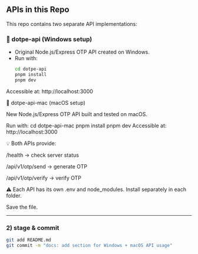 ## APIs in this Repo

This repo contains two separate API implementations:

### 🔹 dotpe-api (Windows setup)
- Original Node.js/Express OTP API created on Windows.
- Run with:
  ```bash
  cd dotpe-api
  pnpm install
  pnpm dev

Accessible at: http://localhost:3000

🔹 dotpe-api-mac (macOS setup)

New Node.js/Express OTP API built and tested on macOS.

Run with:
cd dotpe-api-mac
pnpm install
pnpm dev
Accessible at: http://localhost:3000

💡 Both APIs provide:

/health → check server status

/api/v1/otp/send → generate OTP

/api/v1/otp/verify → verify OTP

⚠️ Each API has its own .env and node_modules. Install separately in each folder.

Save the file.

---

### 2) stage & commit
```bash
git add README.md
git commit -m "docs: add section for Windows + macOS API usage"

